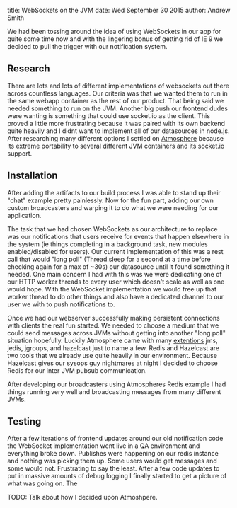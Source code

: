 title: WebSockets on the JVM
date: Wed September 30 2015
author: Andrew Smith

We had been tossing around the idea of using WebSockets in our app for quite some time now and with the lingering bonus of getting rid of IE 9 we decided to pull the trigger with our notification system.

## Research

There are lots and lots of different implementations of websockets out there across countless languages. Our criteria was that we wanted them to run in the same webapp container as the rest of our product. That being said we needed something to run on the JVM. Another big push our frontend dudes were wanting is something that could use socket.io as the client. This proved a little more frustrating because it was paired with its own backend quite heavily and I didnt want to implement all of our datasources in node.js. After researching many different options I settled on [Atmosphere](https://github.com/Atmosphere/atmosphere) because its extreme portability to several different JVM containers and its socket.io support.

## Installation

After adding the artifacts to our build process I was able to stand up their "chat" example pretty painlessly. Now for the fun part, adding our own custom broadcasters and warping it to do what we were needing for our application.

The task that we had chosen WebSockets as our architecture to replace was our notifications that users receive for events that happen elsewhere in the system (ie things completing in a background task, new modules enabled/disabled for users). Our current implementation of this was a rest call that would "long poll" (Thread.sleep for a second at a time before checking again for a max of ~30s) our datasource until it found something it needed.  One main concern I had with this was we were dedicating one of our HTTP worker threads to every user which doesn't scale as well as one would hope.  With the WebSocket implementation we would free up that worker thread to do other things and also have a dedicated channel to our user we with to push notifications to.

Once we had our webserver successfully making persistent connections with clients the real fun started. We needed to choose a medium that we could send messages across JVMs without getting into another "long poll" situation hopefully. Luckily Atmosphere came with many [extentions](https://github.com/Atmosphere/atmosphere-extensions) jms, jedis, jgroups, and hazelcast just to name a few. Redis and Hazelcast are two tools that we already use quite heavily in our environment. Because Hazelcast gives our sysops guy nightmares at night I decided to choose Redis for our inter JVM pubsub communication.

After developing our broadcasters using Atmospheres Redis example I had things running very well and broadcasting messages from many different JVMs.

## Testing
After a few iterations of frontend updates around our old notification code the WebSocket implementation went live in a QA environment and everything broke down. Publishes were happening on our redis instance and nothing was picking them up. Some users would get messages and some would not. Frustrating to say the least. After a few code updates to put in massive amounts of debug logging I finally started to get a picture of what was going on.  The 

TODO: Talk about how I decided upon Atmoshpere.









